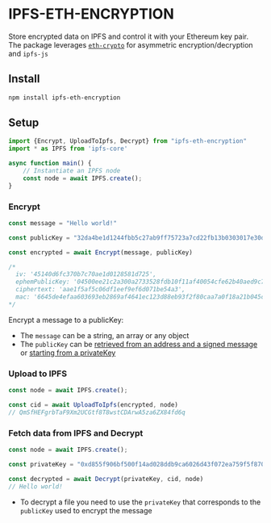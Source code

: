 # IPFS-ETH-ENCRYPTION

Store encrypted data on IPFS and control it with your Ethereum key pair. The package leverages [`eth-crypto`](https://www.npmjs.com/package/eth-crypto) for asymmetric encryption/decryption and `ipfs-js`

## Install

```bash
npm install ipfs-eth-encryption
```

## Setup

```js
import {Encrypt, UploadToIpfs, Decrypt} from "ipfs-eth-encryption"
import * as IPFS from 'ipfs-core'

async function main() {
    // Instantiate an IPFS node
    const node = await IPFS.create();
}
```

### Encrypt 

```js
const message = "Hello world!"

const publicKey = "32da4be1d1244fbb5c27ab9ff75723a7cd22fb13b0303017e30d377b88b611faa7dded7adc874452a811387e9c769dce09ec947b03e0490fa71c3b8f438be780"

const encrypted = await Encrypt(message, publicKey)

/* 
  iv: '45140d6fc370b7c70ae1d0128581d725',
  ephemPublicKey: '04500ee21c2a300a2733528fdb10f11af40054cfe62b40aed9c793868c4c940ac63fa6799b67358f2715b8f5baab0c5e56fe27cfd230bc6cb0f67bd4234f24ca51',
  ciphertext: 'aae1f5af5c06df1eef9ef6d071be54a3',
  mac: '6645de4efaa603693eb2869af4641ec123d88eb93f2f80caa7a0f18a21b045c8'
*/
```

Encrypt a message to a publicKey:

- The `message` can be a string, an array or any object 
- The `publicKey` can be [retrieved from an address and a signed message](https://piyopiyo.medium.com/how-to-get-senders-ethereum-address-and-public-key-from-signed-transaction-44abe17a1791) or [starting from a privateKey](https://github.com/pubkey/eth-crypto#publickeybyprivatekey)

### Upload to IPFS 

```js
const node = await IPFS.create();

const cid = await UploadToIpfs(encrypted, node)
// QmSfHEFgrbTaF9Xm2UCGtf8T8wstCDArwA5za6ZX84fd6q
```

### Fetch data from IPFS and Decrypt

```js
const node = await IPFS.create();

const privateKey = "0xd855f906bf500f14ad028ddb9ca6026d43f072ea759f5f870017edf504d3f6b0"

const decrypted = await Decrypt(privateKey, cid, node)
// Hello world!
```

- To decrypt a file you need to use the `privateKey` that corresponds to the `publicKey` used to encrypt the message




